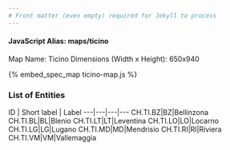 ```yaml
---
# Front matter (even empty) required for Jekyll to process
---
```


#### JavaScript Alias: maps/ticino

Map Name: Ticino
Dimensions (Width x Height): 650x940



{% embed_spec_map ticino-map.js %}

### List of Entities

ID | Short label | Label
---|---|---|---
CH.TI.BZ|BZ|Bellinzona
CH.TI.BL|BL|Blenio
CH.TI.LT|LT|Leventina
CH.TI.LO|LO|Locarno
CH.TI.LG|LG|Lugano
CH.TI.MD|MD|Mendrisio
CH.TI.RI|RI|Riviera
CH.TI.VM|VM|Vallemaggia

